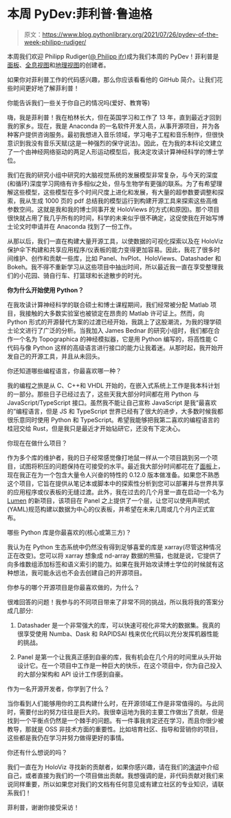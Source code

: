 # 本周 PyDev:菲利普·鲁迪格

> 原文：<https://www.blog.pythonlibrary.org/2021/07/26/pydev-of-the-week-philipp-rudiger/>

本周我们欢迎 Philipp Rudiger([@ Philipp jfr](https://twitter.com/philippjfr))成为我们本周的 PyDev！菲利普是[面板](https://panel.holoviz.org/)、[全息视图](http://holoviews.org/)和[地理视图](http://geoviews.org/)的创建者。

如果你对菲利普工作的代码感兴趣，那么你应该看看他的 GitHub 简介。让我们花些时间更好地了解菲利普！

你能告诉我们一些关于你自己的情况吗(爱好、教育等)

嗨，我是菲利普！我在柏林长大，但在英国学习和工作了 13 年，直到最近才回到我的家乡。现在，我是 Anaconda 的一名软件开发人员，从事开源项目，并为各种客户提供咨询服务。最初我想进入音乐领域，学习电子工程和音乐制作，但很快意识到我没有音乐天赋(这是一种强烈的保守说法)。因此，在为我的本科论文建立了一个由神经网络驱动的两足人形运动模型后，我决定攻读计算神经科学的博士学位。

我们在我的研究小组中研究的大脑视觉系统的发展模型非常复杂，与今天的深度(和循环)深度学习网络有许多相似之处，但与生物学有更强的联系。为了有希望理解这些模型，这些模型在多个时间尺度上进化和发展，有大量的超参数要调整和探索，我从生成 1000 页的 pdf 总结我的模型运行到构建开源工具来探索这些高维参数空间。这就是我和我的博士同事开发 HoloViews 的方式(和原因)。那个项目很快就占用了我几乎所有的时间，科学的未来似乎很不确定，这促使我在开始写博士论文时申请并在 Anaconda 找到了一份工作。

从那以后，我们一直在构建大量开源工具，以使数据的可视化探索以及在 HoloViz 保护伞下构建和共享应用程序/仪表板的能力变得更加容易。因此，我花了很多时间维护、创作和贡献一些库，比如 Panel、hvPlot、HoloViews、Datashader 和 Bokeh。我不得不重新学习从这些项目中抽出时间，所以最近我一直在享受整理我们的小花园、骑自行车、打篮球和长途散步的时光。

**你为什么开始使用 Python？**

在我攻读计算神经科学的联合硕士和博士课程期间，我们经常被分配 Matlab 项目，我接触的大多数实验室也被锁定在昂贵的 Matlab 许可证上。然而，向 Python 形式的开源替代方案的过渡已经开始，我跳上了这股潮流，为我的理学硕士论文进行了广泛的分析。当我加入 James Bednar 的研究小组时，我们都在合作一个名为 Topographica 的神经模拟器，它是用 Python 编写的，将高性能 C 代码与像 Python 这样的高级语言进行接口的能力让我着迷。从那时起，我开始开发自己的开源工具，并且从未回头。

你还知道哪些编程语言，你最喜欢哪一种？

我的编程之旅是从 C、C++和 VHDL 开始的，在嵌入式系统上工作是我本科计划的一部分。那些日子已经过去了，这些天我大部分时间都在用 Python 与 JavaScript/TypeScript 接口。虽然我不能让自己宣称 JavaScript 是我“最喜欢的”编程语言，但是 JS 和 TypeScript 世界已经有了很大的进步，大多数时候我都很乐意同时使用 Python 和 TypeScript。希望我能够把我第二喜欢的编程语言的桂冠交给 Rust，但是我只是最近才开始钻研它，还没有下定决心。

你现在在做什么项目？

作为多个库的维护者，我的日子经常感觉像打地鼠一样从一个项目跳到另一个项目，试图将积压的问题保持在可接受的水平。最近我大部分时间都花在了[面板](https://discourse.holoviz.org/)上，现在我正在为一个包含大量令人兴奋的特性的 0.12.0 版本做准备。如果您不熟悉这个项目，它旨在提供从笔记本或脚本中的探索性分析到您可以部署并与世界共享的应用程序或仪表板的无缝过渡。此外，我在过去的几个月里一直在启动一个名为 [Lumen](https://discourse.holoviz.org/) 的新项目，该项目在 Panel 之上提供了一个层，让您可以使用声明式(YAML)规范构建以数据为中心的仪表板，并希望在未来几周或几个月内正式宣布。

哪些 Python 库是你最喜欢的(核心或第三方)？

我认为在 Python 生态系统中仍然没有得到足够喜爱的库是 xarray(尽管这种情况正在改变)。您可以将 xarray 想象成 nd-array 数据的熊猫，也就是说，它提供了向多维数组添加标签和语义索引的能力。如果在我开始攻读博士学位的时候就有这种想法，我可能永远也不会去创建自己的开源项目。

你参与的哪个开源项目是你最喜欢做的，为什么？

很难回答的问题！我参与的不同项目带来了非常不同的挑战，所以我将我的答案分成几部分:

1) Datashader 是一个非常强大的库，可以快速可视化非常大的数据集。我真的很享受使用 Numba、Dask 和 RAPIDSAI 栈来优化代码以充分发挥机器性能的挑战。

2) Panel 是第一个让我真正感到自豪的库，我有机会在几个月的时间里从头开始设计它。在一个项目中工作是一种巨大的快乐，在这个项目中，你为自己投入的大部分架构和 API 设计工作感到自豪。

作为一名开源开发者，你学到了什么？

当你看到人们能够用你的工具构建什么时，在开源领域工作是非常值得的。与此同时，需要付出的努力往往是巨大的。我很幸运地为我的主要工作做出了贡献，但是找到一个平衡点仍然是一个棘手的问题。有一件事我肯定还在学习，而且你很少被教导，那就是 OSS 非技术方面的重要性。比如培育社区、指导和营销你的项目，这些都是我仍在学习并努力做得更好的事情。

你还有什么想说的吗？

我们一直在为 HoloViz 寻找新的贡献者，如果你感兴趣，请在我们的[演讲](https://discourse.holoviz.org/)中介绍自己，或者直接为我们的一个项目做出贡献。我想强调的是，非代码贡献对我们来说同样重要，所以如果您对我们的文档有任何意见或有建立社区的专业知识，请联系我们！

菲利普，谢谢你接受采访！